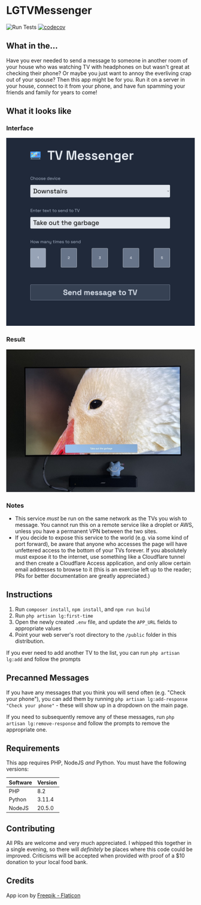# LGTVMessenger

![Run Tests](https://github.com/nexxai/LGTVMessenger/actions/workflows/RunTests.yml/badge.svg) [![codecov](https://codecov.io/gh/nexxai/LGTVMessenger/branch/main/graph/badge.svg?token=OYkZZnFyKc)](https://codecov.io/gh/nexxai/LGTVMessenger)

## What in the...

Have you ever needed to send a message to someone in another room of your house who was watching TV with headphones on but wasn't great at checking their phone?  Or maybe you just want to annoy the everliving crap out of your spouse?  Then this app might be for you.  Run it on a server in your house, connect to it from your phone, and have fun spamming your friends and family for years to come!

## What it looks like

### Interface

![Screenshot of the app interface](resources/images/interface.png)

### Result

![Screenshot of message at the bottom of an LG webOS TV](resources/images/screenshot.jpg)

### Notes

- This service *must* be run on the same network as the TVs you wish to message.  You cannot run this on a remote service like a droplet or AWS, unless you have a permanent VPN between the two sites.
- If you decide to expose this service to the world (e.g. via some kind of port forward), be aware that anyone who accesses the page will have unfettered access to the bottom of your TVs forever.  If you absolutely must expose it to the internet, use something like a Cloudflare tunnel and then create a Cloudflare Access application, and only allow certain email addresses to browse to it (this is an exercise left up to the reader; PRs for better documentation are greatly appreciated.)

## Instructions

1. Run `composer install`, `npm install`, and `npm run build`
2. Run `php artisan lg:first-time`
3. Open the newly created `.env` file, and update the `APP_URL` fields to appropriate values
4. Point your web server's root directory to the `/public` folder in this distribution.

If you ever need to add another TV to the list, you can run `php artisan lg:add` and follow the prompts

## Precanned Messages

If you have any messages that you think you will send often (e.g. "Check your phone"), you can add them by running `php artisan lg:add-response "Check your phone"` - these will show up in a dropdown on the main page.

If you need to subsequently remove any of these messages, run `php artisan lg:remove-response` and follow the prompts to remove the appropriate one.

## Requirements

This app requires PHP, NodeJS *and* Python.  You must have the following versions:

|Software|Version|
|--------|-------|
|PHP     |8.2    |
|Python  |3.11.4 |
|NodeJS  |20.5.0 |

## Contributing

All PRs are welcome and very much appreciated.  I whipped this together in a single evening, so there will *definitely* be places where this code could be improved.  Criticisms will be accepted when provided with proof of a $10 donation to your local food bank.

## Credits

App icon by [Freepik - Flaticon](https://www.flaticon.com/free-icons/smart-tv)
